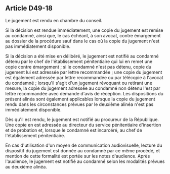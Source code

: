 Article D49-18
----
Le jugement est rendu en chambre du conseil.

Si la décision est rendue immédiatement, une copie du jugement est remise au
condamné, ainsi que, le cas échéant, à son avocat, contre émargement au dossier
de la procédure sauf dans le cas où la copie du jugement n'est pas immédiatement
disponible.

Si la décision a été mise en délibéré, le jugement est notifié au condamné
détenu par le chef de l'établissement pénitentiaire qui lui en remet une copie
contre émargement ; si le condamné n'est pas détenu, copie du jugement lui est
adressée par lettre recommandée ; une copie du jugement est également adressée
par lettre recommandée ou par télécopie à l'avocat du condamné ; lorsqu'il
s'agit d'un jugement révoquant ou retirant une mesure, la copie du jugement
adressée au condamné non détenu l'est par lettre recommandée avec demande d'avis
de réception. Les dispositions du présent alinéa sont également applicables
lorsque la copie du jugement rendu dans les circonstances prévues par le
deuxième alinéa n'est pas immédiatement disponible.

Dès qu'il est rendu, le jugement est notifié au procureur de la République. Une
copie en est adressée au directeur du service pénitentiaire d'insertion et de
probation et, lorsque le condamné est incarcéré, au chef de l'établissement
pénitentiaire.

En cas d'utilisation d'un moyen de communication audiovisuelle, lecture du
dispositif du jugement est donnée au condamné par ce même procédé, et mention de
cette formalité est portée sur les notes d'audience. Après l'audience, le
jugement est notifié au condamné selon les modalités prévues au deuxième alinéa.
